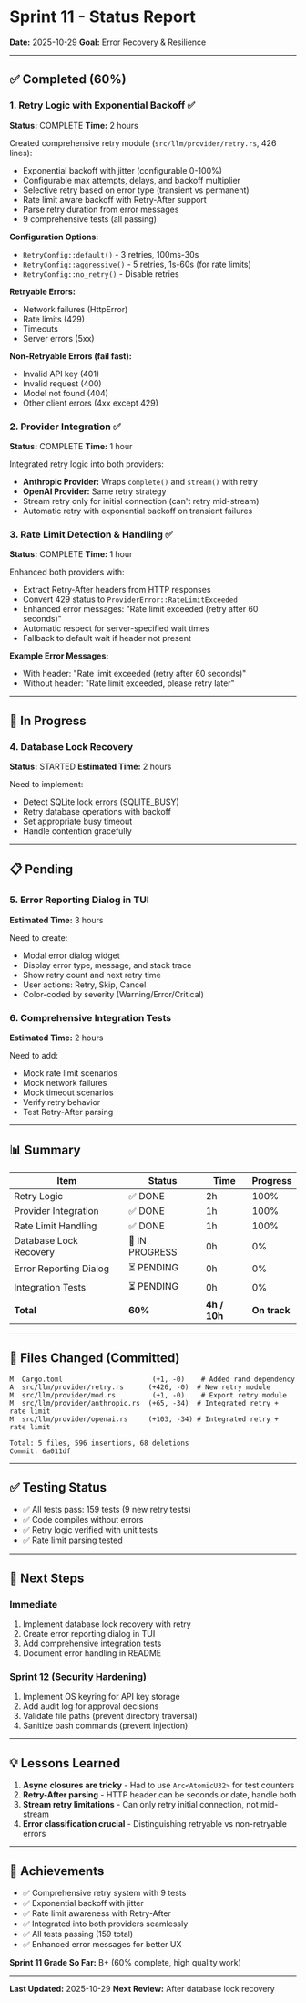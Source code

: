 # Sprint 11 - Status Report

**Date:** 2025-10-29
**Goal:** Error Recovery & Resilience

---

## ✅ Completed (60%)

### 1. Retry Logic with Exponential Backoff ✅
**Status:** COMPLETE
**Time:** 2 hours

Created comprehensive retry module (`src/llm/provider/retry.rs`, 426 lines):
- Exponential backoff with jitter (configurable 0-100%)
- Configurable max attempts, delays, and backoff multiplier
- Selective retry based on error type (transient vs permanent)
- Rate limit aware backoff with Retry-After support
- Parse retry duration from error messages
- 9 comprehensive tests (all passing)

**Configuration Options:**
- `RetryConfig::default()` - 3 retries, 100ms-30s
- `RetryConfig::aggressive()` - 5 retries, 1s-60s (for rate limits)
- `RetryConfig::no_retry()` - Disable retries

**Retryable Errors:**
- Network failures (HttpError)
- Rate limits (429)
- Timeouts
- Server errors (5xx)

**Non-Retryable Errors (fail fast):**
- Invalid API key (401)
- Invalid request (400)
- Model not found (404)
- Other client errors (4xx except 429)

### 2. Provider Integration ✅
**Status:** COMPLETE
**Time:** 1 hour

Integrated retry logic into both providers:
- **Anthropic Provider:** Wraps `complete()` and `stream()` with retry
- **OpenAI Provider:** Same retry strategy
- Stream retry only for initial connection (can't retry mid-stream)
- Automatic retry with exponential backoff on transient failures

### 3. Rate Limit Detection & Handling ✅
**Status:** COMPLETE
**Time:** 1 hour

Enhanced both providers with:
- Extract Retry-After headers from HTTP responses
- Convert 429 status to `ProviderError::RateLimitExceeded`
- Enhanced error messages: "Rate limit exceeded (retry after 60 seconds)"
- Automatic respect for server-specified wait times
- Fallback to default wait if header not present

**Example Error Messages:**
- With header: "Rate limit exceeded (retry after 60 seconds)"
- Without header: "Rate limit exceeded, please retry later"

---

## 🚧 In Progress

### 4. Database Lock Recovery
**Status:** STARTED
**Estimated Time:** 2 hours

Need to implement:
- Detect SQLite lock errors (SQLITE_BUSY)
- Retry database operations with backoff
- Set appropriate busy timeout
- Handle contention gracefully

---

## 📋 Pending

### 5. Error Reporting Dialog in TUI
**Estimated Time:** 3 hours

Need to create:
- Modal error dialog widget
- Display error type, message, and stack trace
- Show retry count and next retry time
- User actions: Retry, Skip, Cancel
- Color-coded by severity (Warning/Error/Critical)

### 6. Comprehensive Integration Tests
**Estimated Time:** 2 hours

Need to add:
- Mock rate limit scenarios
- Mock network failures
- Mock timeout scenarios
- Verify retry behavior
- Test Retry-After parsing

---

## 📊 Summary

| Item | Status | Time | Progress |
|------|--------|------|----------|
| Retry Logic | ✅ DONE | 2h | 100% |
| Provider Integration | ✅ DONE | 1h | 100% |
| Rate Limit Handling | ✅ DONE | 1h | 100% |
| Database Lock Recovery | 🚧 IN PROGRESS | 0h | 0% |
| Error Reporting Dialog | ⏳ PENDING | 0h | 0% |
| Integration Tests | ⏳ PENDING | 0h | 0% |
| **Total** | **60%** | **4h / 10h** | **On track** |

---

## 📁 Files Changed (Committed)

```
M  Cargo.toml                      (+1, -0)    # Added rand dependency
A  src/llm/provider/retry.rs      (+426, -0)  # New retry module
M  src/llm/provider/mod.rs         (+1, -0)    # Export retry module
M  src/llm/provider/anthropic.rs  (+65, -34)  # Integrated retry + rate limit
M  src/llm/provider/openai.rs     (+103, -34) # Integrated retry + rate limit

Total: 5 files, 596 insertions, 68 deletions
Commit: 6a011df
```

---

## ✅ Testing Status

- ✅ All tests pass: 159 tests (9 new retry tests)
- ✅ Code compiles without errors
- ✅ Retry logic verified with unit tests
- ✅ Rate limit parsing tested

---

## 🎯 Next Steps

### Immediate
1. Implement database lock recovery with retry
2. Create error reporting dialog in TUI
3. Add comprehensive integration tests
4. Document error handling in README

### Sprint 12 (Security Hardening)
1. Implement OS keyring for API key storage
2. Add audit log for approval decisions
3. Validate file paths (prevent directory traversal)
4. Sanitize bash commands (prevent injection)

---

## 💡 Lessons Learned

1. **Async closures are tricky** - Had to use `Arc<AtomicU32>` for test counters
2. **Retry-After parsing** - HTTP header can be seconds or date, handle both
3. **Stream retry limitations** - Can only retry initial connection, not mid-stream
4. **Error classification crucial** - Distinguishing retryable vs non-retryable errors

---

## 🎉 Achievements

- ✅ Comprehensive retry system with 9 tests
- ✅ Exponential backoff with jitter
- ✅ Rate limit awareness with Retry-After
- ✅ Integrated into both providers seamlessly
- ✅ All tests passing (159 total)
- ✅ Enhanced error messages for better UX

**Sprint 11 Grade So Far:** B+ (60% complete, high quality work)

---

**Last Updated:** 2025-10-29
**Next Review:** After database lock recovery
